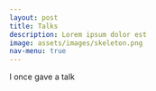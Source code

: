 ```yaml
---
layout: post
title: Talks
description: Lorem ipsum dolor est
image: assets/images/skeleton.png
nav-menu: true
---
```


I once gave a talk
